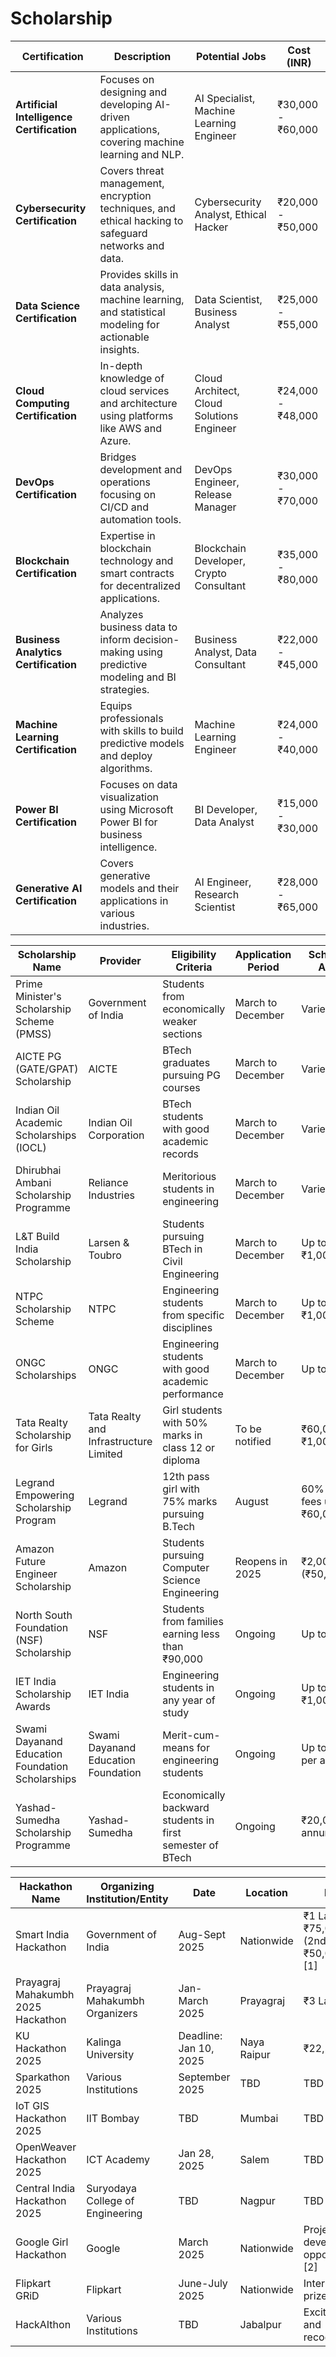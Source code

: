 # Scholarship

| **Certification**                     | **Description**                                                                                         | **Potential Jobs**                           | **Cost (INR)**         |
|---------------------------------------|---------------------------------------------------------------------------------------------------------|----------------------------------------------|-------------------------|
| **Artificial Intelligence Certification** | Focuses on designing and developing AI-driven applications, covering machine learning and NLP.         | AI Specialist, Machine Learning Engineer     | ₹30,000 - ₹60,000      |
| **Cybersecurity Certification**       | Covers threat management, encryption techniques, and ethical hacking to safeguard networks and data.    | Cybersecurity Analyst, Ethical Hacker        | ₹20,000 - ₹50,000      |
| **Data Science Certification**        | Provides skills in data analysis, machine learning, and statistical modeling for actionable insights.   | Data Scientist, Business Analyst             | ₹25,000 - ₹55,000      |
| **Cloud Computing Certification**     | In-depth knowledge of cloud services and architecture using platforms like AWS and Azure.               | Cloud Architect, Cloud Solutions Engineer    | ₹24,000 - ₹48,000      |
| **DevOps Certification**              | Bridges development and operations focusing on CI/CD and automation tools.                             | DevOps Engineer, Release Manager             | ₹30,000 - ₹70,000      |
| **Blockchain Certification**          | Expertise in blockchain technology and smart contracts for decentralized applications.                  | Blockchain Developer, Crypto Consultant      | ₹35,000 - ₹80,000      |
| **Business Analytics Certification**  | Analyzes business data to inform decision-making using predictive modeling and BI strategies.          | Business Analyst, Data Consultant            | ₹22,000 - ₹45,000      |
| **Machine Learning Certification**    | Equips professionals with skills to build predictive models and deploy algorithms.                      | Machine Learning Engineer                    | ₹24,000 - ₹40,000      |
| **Power BI Certification**            | Focuses on data visualization using Microsoft Power BI for business intelligence.                       | BI Developer, Data Analyst                   | ₹15,000 - ₹30,000      |
| **Generative AI Certification**       | Covers generative models and their applications in various industries.                                  | AI Engineer, Research Scientist              | ₹28,000 - ₹65,000      |

| **Scholarship Name**                                   | **Provider**                                      | **Eligibility Criteria**                                             | **Application Period**   | **Scholarship Amount**       |
|-------------------------------------------------------|--------------------------------------------------|---------------------------------------------------------------------|---------------------------|-------------------------------|
| Prime Minister's Scholarship Scheme (PMSS)           | Government of India                              | Students from economically weaker sections                          | March to December         | Varies                        |
| AICTE PG (GATE/GPAT) Scholarship                      | AICTE                                            | BTech graduates pursuing PG courses                                 | March to December         | Varies                        |
| Indian Oil Academic Scholarships (IOCL)               | Indian Oil Corporation                           | BTech students with good academic records                           | March to December         | Varies                        |
| Dhirubhai Ambani Scholarship Programme                | Reliance Industries                              | Meritorious students in engineering                                  | March to December         | Varies                        |
| L&T Build India Scholarship                            | Larsen & Toubro                                  | Students pursuing BTech in Civil Engineering                        | March to December         | Up to ₹1,00,000              |
| NTPC Scholarship Scheme                               | NTPC                                             | Engineering students from specific disciplines                      | March to December         | Up to ₹1,00,000              |
| ONGC Scholarships                                     | ONGC                                             | Engineering students with good academic performance                 | March to December         | Up to ₹48,000                |
| Tata Realty Scholarship for Girls                     | Tata Realty and Infrastructure Limited          | Girl students with 50% marks in class 12 or diploma                | To be notified            | ₹60,000 to ₹1,00,000         |
| Legrand Empowering Scholarship Program                 | Legrand                                          | 12th pass girl with 75% marks pursuing B.Tech                      | August                    | 60% of annual fees up to ₹60,000 |
| Amazon Future Engineer Scholarship                     | Amazon                                           | Students pursuing Computer Science Engineering                       | Reopens in 2025           | ₹2,00,000 (₹50,000/year)     |
| North South Foundation (NSF) Scholarship              | NSF                                              | Students from families earning less than ₹90,000                   | Ongoing                   | Up to ₹25,000                |
| IET India Scholarship Awards                           | IET India                                       | Engineering students in any year of study                          | Ongoing                   | Up to ₹1,00,000              |
| Swami Dayanand Education Foundation Scholarships      | Swami Dayanand Education Foundation              | Merit-cum-means for engineering students                             | Ongoing                   | Up to ₹50,000 per annum      |
| Yashad-Sumedha Scholarship Programme                   | Yashad-Sumedha                                   | Economically backward students in first semester of BTech          | Ongoing                   | ₹20,000 per annum            |

| **Hackathon Name**                          | **Organizing Institution/Entity**        | **Date**               | **Location**                  | **Prizes**                        |
|---------------------------------------------|------------------------------------------|------------------------|-------------------------------|-----------------------------------|
| Smart India Hackathon                       | Government of India                     | Aug-Sept 2025          | Nationwide                    | ₹1 Lac (1st), ₹75,000 (2nd), ₹50,000 (3rd) [1] |
| Prayagraj Mahakumbh 2025 Hackathon         | Prayagraj Mahakumbh Organizers         | Jan-March 2025         | Prayagraj                     | ₹3 Lakhs [1]                     |
| KU Hackathon 2025                           | Kalinga University                      | Deadline: Jan 10, 2025| Naya Raipur                   | ₹22,500 [1]                      |
| Sparkathon 2025                             | Various Institutions                    | September 2025         | TBD                           | TBD                               |
| IoT GIS Hackathon 2025                     | IIT Bombay                              | TBD                    | Mumbai                        | TBD                               |
| OpenWeaver Hackathon 2025                  | ICT Academy                             | Jan 28, 2025           | Salem                         | TBD                               |
| Central India Hackathon 2025                | Suryodaya College of Engineering        | TBD                    | Nagpur                        | TBD                               |
| Google Girl Hackathon                       | Google                                   | March 2025             | Nationwide                    | Project development opportunities [2] |
| Flipkart GRiD                               | Flipkart                                | June-July 2025         | Nationwide                    | Internship/FTE, prizes [2]      |
| HackAIthon                                   | Various Institutions                    | TBD                    | Jabalpur                      | Exciting prizes and recognition [4] |
